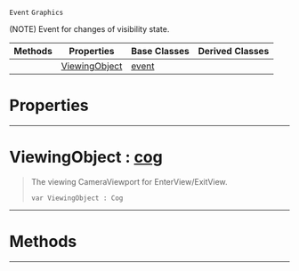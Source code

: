  `Event` `Graphics`



(NOTE) Event for changes of visibility state.

|Methods|Properties|Base Classes|Derived Classes|
|---|---|---|---|
| |[ ViewingObject](https://github.com/ArendDanielek/ZeroDocsTest/blob/master/code_reference/class_reference/graphicalevent.markdown#viewingobject-zero-engin)|[event](https://github.com/ArendDanielek/ZeroDocsTest/blob/master/code_reference/class_reference/event.markdown)| |


 #  Properties


---  
 #  ViewingObject : [cog](https://github.com/ArendDanielek/ZeroDocsTest/blob/master/code_reference/class_reference/cog.markdown)

> The viewing CameraViewport for EnterView/ExitView.
> ``` lang=cpp, name=Zilch
> var ViewingObject : Cog


---  
 #  Methods


---  
 
  
  
  
  
  
  
  

 